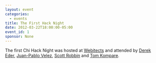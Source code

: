 ```yaml
---
layout: event
categories: 
  - events
title: The First Hack Night
date: 2012-03-22T18:00:00-05:00
event_id: 1
sponsor: None
---
```


<p>The first Chi Hack Night was hosted at <a href='http://www.webitects.com/'>Webitects</a> and attended by <a href='https://twitter.com/derekeder'>Derek Eder</a>, <a href='https://twitter.com/jpvelez'>Juan-Pablo Velez</a>, <a href='https://twitter.com/srobbin'>Scott Robbin</a> and <a href='https://twitter.com/tomkompare'>Tom Kompare</a>.</p>
